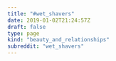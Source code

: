```yaml
---
title: "#wet_shavers"
date: 2019-01-02T21:24:57Z
draft: false
type: page
kind: "beauty_and_relationships"
subreddit: "wet_shavers"
---
```

